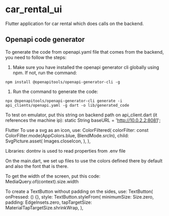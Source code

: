 # car_rental_ui

Flutter application for car rental which does calls on the backend.

## Openapi code generator

To generate the code from openapi.yaml file that comes from the backend, you need to follow the
steps:

1. Make sure you have installed the openapi generator cli globally using npm. If not, run the
   command:

```shell script
npm install @openapitools/openapi-generator-cli -g 
```

1. Run the command to generate the code:

```shell script
npx @openapitools/openapi-generator-cli generate -i api_clients/openapi.yaml -g dart -o lib/generated_code
```

To test on emulator, put this string on backend path on api_client.dart (it references the machine
ip):
static String baseURL = 'http://10.0.2.2:8081';

Flutter
To use a svg as an icon, use:
ColorFiltered(
colorFilter: const ColorFilter.mode(AppColors.blue, BlendMode.srcIn),
child: SvgPicture.asset(
Images.closeIcon,
),
),

Libraries:
dontnv is used to read properties from .env file

On the main.dart, we set up files to use the colors defined there by default and also the font that
is there.

To get the width of the screen, put this code:
MediaQuery.of(context).size.width

To create a TextButton without padding on the sides, use:
TextButton(
onPressed: () {},
style: TextButton.styleFrom(
minimumSize: Size.zero,
padding: EdgeInsets.zero,
tapTargetSize: MaterialTapTargetSize.shrinkWrap,
),